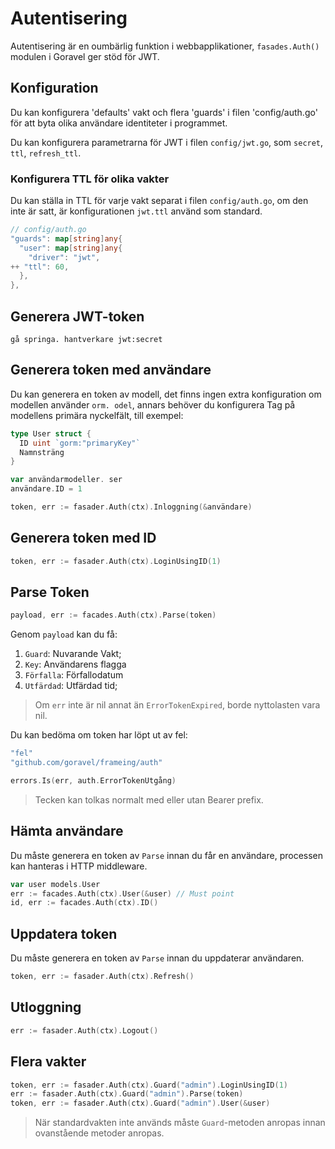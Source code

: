 # Autentisering

Autentisering är en oumbärlig funktion i webbapplikationer, `fasades.Auth()` modulen i Goravel ger stöd
för JWT.

## Konfiguration

Du kan konfigurera 'defaults' vakt och flera 'guards' i filen 'config/auth.go' för att byta olika användare
identiteter i programmet.

Du kan konfigurera parametrarna för JWT i filen `config/jwt.go`, som `secret`, `ttl`, `refresh_ttl`.

### Konfigurera TTL för olika vakter

Du kan ställa in TTL för varje vakt separat i filen `config/auth.go`, om den inte är satt, är konfigurationen `jwt.ttl` använd
som standard.

```go
// config/auth.go
"guards": map[string]any{
  "user": map[string]any{
    "driver": "jwt",
++ "ttl": 60,
  },
},
```

## Generera JWT-token

```shell
gå springa. hantverkare jwt:secret
```

## Generera token med användare

Du kan generera en token av modell, det finns ingen extra konfiguration om modellen använder `orm. odel`, annars behöver du
konfigurera Tag på modellens primära nyckelfält, till exempel:

```go
type User struct {
  ID uint `gorm:"primaryKey"`
  Namnsträng
}

var användarmodeller. ser
användare.ID = 1

token, err := fasader.Auth(ctx).Inloggning(&användare)
```

## Generera token med ID

```go
token, err := fasader.Auth(ctx).LoginUsingID(1)
```

## Parse Token

```go
payload, err := facades.Auth(ctx).Parse(token)
```

Genom `payload` kan du få:

1. `Guard`: Nuvarande Vakt;
2. `Key`: Användarens flagga
3. `Förfalla`: Förfallodatum
4. `Utfärdad`: Utfärdad tid;

> Om `err` inte är nil annat än `ErrorTokenExpired`, borde nyttolasten vara nil.

Du kan bedöma om token har löpt ut av fel:

```go
"fel"
"github.com/goravel/frameing/auth"

errors.Is(err, auth.ErrorTokenUtgång)
```

> Tecken kan tolkas normalt med eller utan Bearer prefix.

## Hämta användare

Du måste generera en token av `Parse` innan du får en användare, processen kan hanteras i HTTP middleware.

```go
var user models.User
err := facades.Auth(ctx).User(&user) // Must point
id, err := facades.Auth(ctx).ID()
```

## Uppdatera token

Du måste generera en token av `Parse` innan du uppdaterar användaren.

```go
token, err := fasader.Auth(ctx).Refresh()
```

## Utloggning

```go
err := fasader.Auth(ctx).Logout()
```

## Flera vakter

```go
token, err := fasader.Auth(ctx).Guard("admin").LoginUsingID(1)
err := fasader.Auth(ctx).Guard("admin").Parse(token)
token, err := fasader.Auth(ctx).Guard("admin").User(&user)
```

> När standardvakten inte används måste `Guard`-metoden anropas innan ovanstående metoder anropas.
